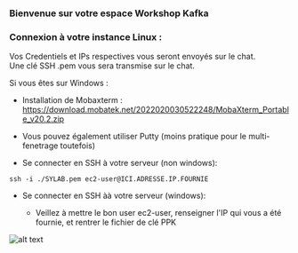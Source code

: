 ### Bienvenue sur votre espace Workshop Kafka


### Connexion à votre instance Linux :

Vos Credentiels et IPs respectives vous seront envoyés sur le chat.    
Une clé SSH .pem vous sera transmise sur le chat.  

Si vous êtes sur Windows :

- Installation de Mobaxterm :
https://download.mobatek.net/2022020030522248/MobaXterm_Portable_v20.2.zip

- Vous pouvez également utiliser Putty (moins pratique pour le multi-fenetrage toutefois)


- Se connecter en SSH à votre serveur (non windows):
```console 
ssh -i ./SYLAB.pem ec2-user@ICI.ADRESSE.IP.FOURNIE
```

- Se connecter en SSH àà votre serveur (windows):

  - Veillez à mettre le bon user ec2-user, renseigner l'IP qui vous a été fournie, et rentrer le fichier de clé PPK 

![alt text](https://i.ibb.co/tYL7W8y/Annotation-2020-05-08-135954.png)
